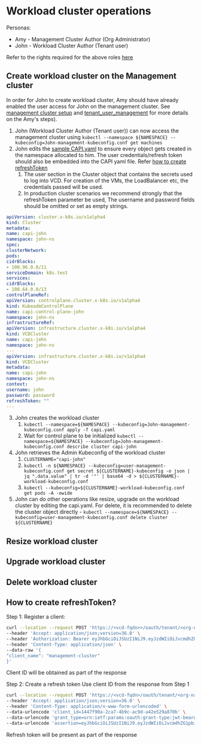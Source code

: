 # Workload cluster operations

Personas:
* Amy - Management Cluster Author (Org Administrator)
* John - Workload Cluster Author (Tenant user)

Refer to the rights required for the above roles [here](VCD_SETUP.md#user_role)

<a name="create_workload_cluster"></a>
## Create workload cluster on the Management cluster 

In order for John to create workload cluster, Amy should have  already enabled the user access for 
John on the management cluster. See [management cluster setup](QUICKSTART.md#management_cluster_setup) and 
[tenant_user_management](MANAGEMENT_CLUSTER.md#tenant_user_management) for more details on the Amy's steps).

1. John (Workload Cluster Author (Tenant user)) can now access the management cluster using `kubectl --namespace ${NAMESPACE} --kubeconfig=John-management-kubeconfig.conf get machines`
2. John edits the [sample CAPI.yaml](https://github.com/vmware/cluster-api-provider-cloud-director/blob/main/examples/capi-quickstart.yaml) to ensure every object gets created in the namespace allocated to him. The user 
   credentials/refresh token should also be embedded into the CAPI yaml file. Refer [how to create refreshToken](#create_refresh_token)
    1. The user section in the Cluster object that contains the secrets used to log into VCD. For creation of the VMs, the LoadBalancer etc, the credentials passed will be used.
    2. In production cluster scenarios we recommend strongly that the refreshToken parameter be used, The username and password fields should be omitted or set as empty strings.
```yaml
apiVersion: cluster.x-k8s.io/v1alpha4
kind: Cluster
metadata:
name: capi-john
namespace: john-ns
spec:
clusterNetwork:
pods:
cidrBlocks:
- 100.96.0.0/11
serviceDomain: k8s.test
services:
cidrBlocks:
- 100.64.0.0/13
controlPlaneRef:
apiVersion: controlplane.cluster.x-k8s.io/v1alpha4
kind: KubeadmControlPlane
name: capi-control-plane-john
namespace: john-ns
infrastructureRef:
apiVersion: infrastructure.cluster.x-k8s.io/v1alpha4
kind: VCDCluster
name: capi-john
namespace: john-ns
---
apiVersion: infrastructure.cluster.x-k8s.io/v1alpha4
kind: VCDCluster
metadata:
name: capi-john
namespace: john-ns
context:
username: john
password: password
refreshToken: ""
---
```
3. John creates the workload cluster 
    1. `kubectl --namespace=${NAMESPACE} --kubeconfig=John-management-kubeconfig.conf apply -f capi.yaml`
    2. Wait for control plane to be initialized `kubectl --namespace=${NAMESPACE} --kubeconfig=John-management-kubeconfig.conf describe cluster capi-john`
4. John retrieves the Admin Kubeconfig of the workload cluster 
    1. `CLUSTERNAME="capi-john"`
    2. `kubectl -n ${NAMESPACE} --kubeconfig=user-management-kubeconfig.conf get secret ${CLUSTERNAME}-kubeconfig -o json | jq ".data.value" | tr -d '"' | base64 -d > ${CLUSTERNAME}-workload-kubeconfig.conf`
    3. `kubectl --kubeconfig=${CLUSTERNAME}-workload-kubeconfig.conf get pods -A -owide`
5. John can do other operations like resize, upgrade on the workload cluster by editing the capi.yaml. 
   For delete, it is recommended to delete the cluster object directly - `kubectl --namespace=${NAMESPACE} --kubeconfig=user-management-kubeconfig.conf delete cluster ${CLUSTERNAME}`

## Resize workload cluster

## Upgrade workload cluster

## Delete workload cluster

<a name="create_refresh_token"></a>
## How to create refreshToken?
Step 1: Register a client:
```sh
curl --location --request POST 'https://<vcd-fqdn>>/oauth/tenant/<org-name>/register' \
--header 'Accept: application/json;version=36.0' \
--header 'Authorization: Bearer eyJhbGciOiJSUzI1NiJ9.eyJzdWIiOiJvcmdhZG1pbiIsImlzcyI6ImZlZTYxOTI3LTU1NTUtNDY4Zi1iMTZiLWU2NDgxZDcyM2IwMUAyMDQ0ZmUwNC1jNTg5LTRjMmItODUxNC1hNTlkMWFhOTE1NGUiLCJleHAiOjE2NDQwMDg5ODMsInZlcnNpb24iOiJ2Y2xvdWRfMS4wIiwianRpIjoiYzNkODZhNDU5ODhlNDM1NDlmOTA3YzFhN2MxYTAxNDgifQ.aRLO7W_lrhQyWGDuwdY0sELCNn7bPXn2Aryz-mUhaSWrZuRHDayTL1vN3Y70Q3XnV8ayP_uBoa-7R-9qTj5hNHhydyvRCAxeXoAFz-3BEYo0hDAZ0S6OAy5iMcYQNmmFIdjIUwsrb3nFvrA2e8tqQI4X2UdnHPe-ZdCcnYsq7QCeiD4_vUfH3rJVAutuuSxWD6Uk_JukncxwgDpHi9HSqMTqZ6rOUlZiaOfgsILTm8lVZvzQhlMmrcyrc3ysiKoDtQjc2BJwaJ4Qxgb22_FjQwCzc0ixENRBpiY4Iiqyo44nKvaHutkRA9WNmJyR2HFLFuSqE8oi-WkML0gneEJz_A' \
--header 'Content-Type: application/json' \
--data-raw '{
"client_name": "management-cluster"
}'
```
Client ID will be obtained as part of the response

Step 2: Create a refresh token
Use client ID from the response from Step 1
```sh
curl --location --request POST 'https://<vcd-fqdn>/oauth/tenant/<org-name>/token' \
--header 'Accept: application/json;version=36.0' \
--header 'Content-Type: application/x-www-form-urlencoded' \
--data-urlencode 'client_id=1447f90a-2ca7-4b9c-ac9d-a42e529a870b' \
--data-urlencode 'grant_type=urn:ietf:params:oauth:grant-type:jwt-bearer' \
--data-urlencode 'assertion=eyJhbGciOiJSUzI1NiJ9.eyJzdWIiOiJvcmdhZG1pbiIsImlzcyI6ImZlZTYxOTI3LTU1NTUtNDY4Zi1iMTZiLWU2NDgxZDcyM2IwMUAyMDQ0ZmUwNC1jNTg5LTRjMmItODUxNC1hNTlkMWFhOTE1NGUiLCJleHAiOjE2NDQwMDg5ODMsInZlcnNpb24iOiJ2Y2xvdWRfMS4wIiwianRpIjoiYzNkODZhNDU5ODhlNDM1NDlmOTA3YzFhN2MxYTAxNDgifQ.aRLO7W_lrhQyWGDuwdY0sELCNn7bPXn2Aryz-mUhaSWrZuRHDayTL1vN3Y70Q3XnV8ayP_uBoa-7R-9qTj5hNHhydyvRCAxeXoAFz-3BEYo0hDAZ0S6OAy5iMcYQNmmFIdjIUwsrb3nFvrA2e8tqQI4X2UdnHPe-ZdCcnYsq7QCeiD4_vUfH3rJVAutuuSxWD6Uk_JukncxwgDpHi9HSqMTqZ6rOUlZiaOfgsILTm8lVZvzQhlMmrcyrc3ysiKoDtQjc2BJwaJ4Qxgb22_FjQwCzc0ixENRBpiY4Iiqyo44nKvaHutkRA9WNmJyR2HFLFuSqE8oi-WkML0gneEJz_A'Use Access token as value for assertion
```
Refresh token will be present as part of the response


